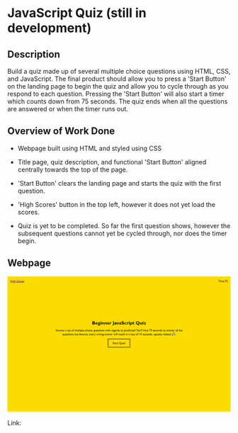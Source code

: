 # JavaScript Quiz (still in development)

## Description

Build a quiz made up of several multiple choice questions using HTML, CSS, and JavaScript. The final product should allow you to press a 'Start Button' on the landing page to begin the quiz and allow you to cycle through as you respond to each question. Pressing the 'Start Button' will also start a timer which counts down from 75 seconds. The quiz ends when all the questions are answered or when the timer runs out. 

## Overview of Work Done

* Webpage built using HTML and styled using CSS

* Title page, quiz description, and functional 'Start Button' aligned centrally towards the top of the page.

* 'Start Button' clears the landing page and starts the quiz with the first question.

* 'High Scores' button in the top left, however it does not yet load the scores.

* Quiz is yet to be completed. So far the first question shows, however the subsequent questions cannot yet be cycled through, nor does the timer begin.

## Webpage

<img src="./assets/images/webpage-screenshot.png">

Link: 